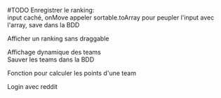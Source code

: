 #TODO
Enregistrer le ranking:  
input caché, onMove appeler sortable.toArray pour peupler l'input avec l'array, save dans la BDD

Afficher un ranking sans draggable  

Affichage dynamique des teams  
Sauver les teams dans la BDD  


Fonction pour calculer les points d'une team


Login avec reddit